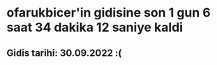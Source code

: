 # ofarukbicer'in gidisine son 1 gun 6 saat 34 dakika 12 saniye kaldi

## Gidis tarihi: 30.09.2022 :(
